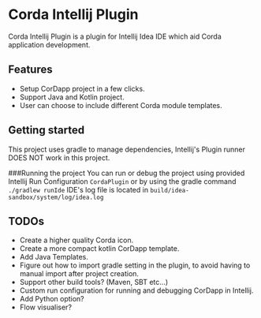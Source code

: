 # Corda Intellij Plugin

Corda Intellij Plugin is a plugin for Intellij Idea IDE which aid Corda application development.

## Features
* Setup CorDapp project in a few clicks.
* Support Java and Kotlin project.
* User can choose to include different Corda module templates.

## Getting started
 This project uses gradle to manage dependencies, Intellij's Plugin runner DOES NOT work in this project.
 
 ###Running the project
 You can run or debug the project using provided Intellij Run Configuration `CordaPlugin` or by using the gradle command
 `./gradlew runIde` IDE's log file is located in `build/idea-sandbox/system/log/idea.log`
 
## TODOs
* Create a higher quality Corda icon. 
* Create a more compact kotlin CorDapp template. 
* Add Java Templates.
* Figure out how to import gradle setting in the plugin, to avoid having to manual import after project creation.
* Support other build tools? (Maven, SBT etc...)
* Custom run configuration for running and debugging CorDapp in Intellij.
* Add Python option?
* Flow visualiser?